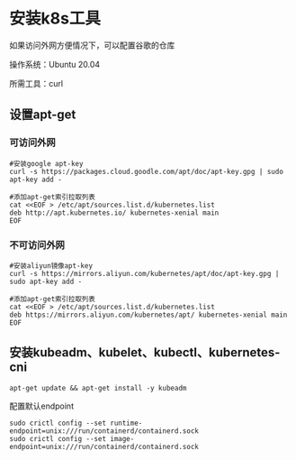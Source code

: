 # 安装k8s工具

如果访问外网方便情况下，可以配置谷歌的仓库

操作系统：Ubuntu 20.04

所需工具：curl

## 设置apt-get

### 可访问外网

```shell
#安装google apt-key
curl -s https://packages.cloud.goodle.com/apt/doc/apt-key.gpg | sudo apt-key add -

#添加apt-get索引拉取列表
cat <<EOF > /etc/apt/sources.list.d/kubernetes.list
deb http://apt.kubernetes.io/ kubernetes-xenial main
EOF
```

### 不可访问外网

```shell
#安装aliyun镜像apt-key
curl -s https://mirrors.aliyun.com/kubernetes/apt/doc/apt-key.gpg | sudo apt-key add -

#添加apt-get索引拉取列表
cat <<EOF > /etc/apt/sources.list.d/kubernetes.list
deb https://mirrors.aliyun.com/kubernetes/apt/ kubernetes-xenial main
EOF
```

## 安装kubeadm、kubelet、kubectl、kubernetes-cni

```shell
apt-get update && apt-get install -y kubeadm
```

配置默认endpoint

```shell
sudo crictl config --set runtime-endpoint=unix:///run/containerd/containerd.sock
sudo crictl config --set image-endpoint=unix:///run/containerd/containerd.sock
```
